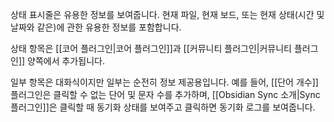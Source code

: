 상태 표시줄은 유용한 정보를 보여줍니다. 현재 파일, 현재 보드, 또는 현재 상태(시간 및 날짜와 같은)에 관한 유용한 정보를 포함합니다.

상태 항목은 [[코어 플러그인|코어 플러그인]]과 [[커뮤니티 플러그인|커뮤니티 플러그인]] 양쪽에서 추가됩니다.

일부 항목은 대화식이지만 일부는 순전히 정보 제공용입니다. 예를 들어, [[단어 개수]] 플러그인은 클릭할 수 없는 단어 및 문자 수를 추가하며, [[Obsidian Sync 소개|Sync 플러그인]]은 클릭할 때 동기화 상태를 보여주고 클릭하면 동기화 로그를 보여줍니다.
